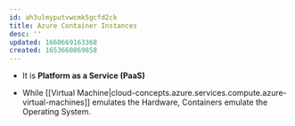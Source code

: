 ```yaml
---
id: ah3ulmyputvwcmk5gcfd2ck
title: Azure Container Instances
desc: ''
updated: 1660669163368
created: 1653660869858
---
```


- It is **Platform as a Service (PaaS)**

- While [[Virtual Machine|cloud-concepts.azure.services.compute.azure-virtual-machines]] emulates the Hardware, Containers emulate the Operating System.
